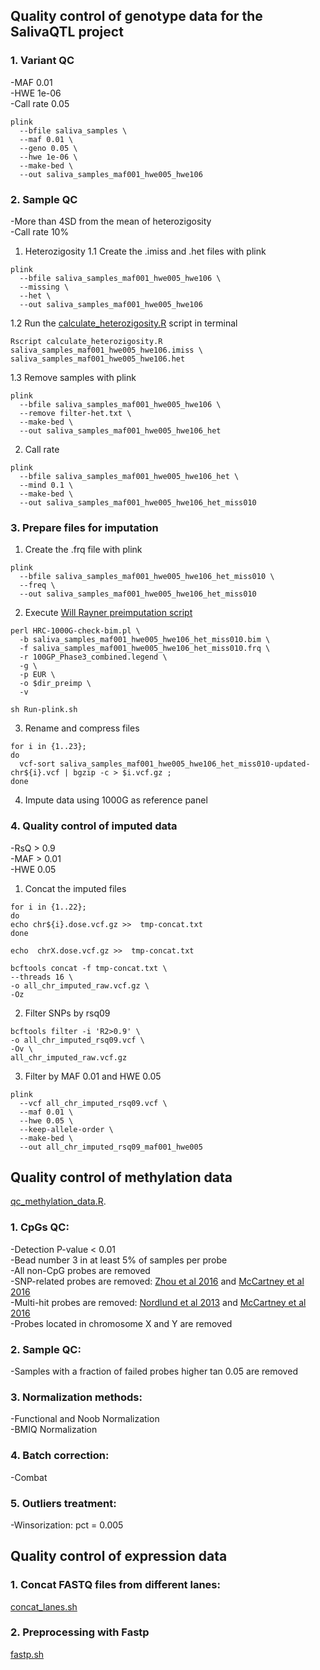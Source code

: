 ## Quality control of genotype data for the SalivaQTL project

### 1. Variant QC
-MAF 0.01  
-HWE 1e-06  
-Call rate 0.05
```
plink
  --bfile saliva_samples \
  --maf 0.01 \
  --geno 0.05 \
  --hwe 1e-06 \
  --make-bed \
  --out saliva_samples_maf001_hwe005_hwe106
```

### 2. Sample QC
-More than 4SD from the mean of heterozigosity  
-Call rate 10%

1. Heterozigosity
1.1 Create the .imiss and .het files with plink
```
plink
  --bfile saliva_samples_maf001_hwe005_hwe106 \
  --missing \
  --het \
  --out saliva_samples_maf001_hwe005_hwe106
```
1.2 Run the [calculate_heterozigosity.R](https://github.com/albahladeras/SalivaQTL_QC_genotype/blob/main/calculate_heterozigosity.R) script in terminal
```
Rscript calculate_heterozigosity.R saliva_samples_maf001_hwe005_hwe106.imiss \
saliva_samples_maf001_hwe005_hwe106.het
```
1.3 Remove samples with plink
```
plink
  --bfile saliva_samples_maf001_hwe005_hwe106 \
  --remove filter-het.txt \
  --make-bed \
  --out saliva_samples_maf001_hwe005_hwe106_het
```
2. Call rate
```
plink
  --bfile saliva_samples_maf001_hwe005_hwe106_het \
  --mind 0.1 \
  --make-bed \
  --out saliva_samples_maf001_hwe005_hwe106_het_miss010
```

### 3. Prepare files for imputation
1. Create the .frq file with plink
```
plink
  --bfile saliva_samples_maf001_hwe005_hwe106_het_miss010 \
  --freq \
  --out saliva_samples_maf001_hwe005_hwe106_het_miss010
```
2. Execute [Will Rayner preimputation script](https://www.chg.ox.ac.uk/~wrayner/tools/)
```
perl HRC-1000G-check-bim.pl \
  -b saliva_samples_maf001_hwe005_hwe106_het_miss010.bim \
  -f saliva_samples_maf001_hwe005_hwe106_het_miss010.frq \
  -r 100GP_Phase3_combined.legend \
  -g \
  -p EUR \
  -o $dir_preimp \
  -v
```
```
sh Run-plink.sh
```
3. Rename and compress files 
```
for i in {1..23};
do
  vcf-sort saliva_samples_maf001_hwe005_hwe106_het_miss010-updated-chr${i}.vcf | bgzip -c > $i.vcf.gz ;
done
```
4. Impute data using 1000G as reference panel

### 4. Quality control of imputed data
-RsQ > 0.9  
-MAF > 0.01  
-HWE 0.05

1. Concat the imputed files
```
for i in {1..22};
do
echo chr${i}.dose.vcf.gz >>  tmp-concat.txt
done
```
```
echo  chrX.dose.vcf.gz >>  tmp-concat.txt
```
```
bcftools concat -f tmp-concat.txt \
--threads 16 \
-o all_chr_imputed_raw.vcf.gz \
-Oz
```
2. Filter SNPs by rsq09
```
bcftools filter -i 'R2>0.9' \
-o all_chr_imputed_rsq09.vcf \
-Ov \
all_chr_imputed_raw.vcf.gz
```
3. Filter by MAF 0.01 and HWE 0.05
```
plink
  --vcf all_chr_imputed_rsq09.vcf \
  --maf 0.01 \
  --hwe 0.05 \
  --keep-allele-order \
  --make-bed \
  --out all_chr_imputed_rsq09_maf001_hwe005
```
## Quality control of methylation data 
[qc_methylation_data.R](https://github.com/albahladeras/SalivaQTL_QC_genotype/blob/main/qc_methylation_data.R).

### 1. CpGs QC:
-Detection P-value < 0.01  
-Bead number 3 in at least 5% of samples per probe  
-All non-CpG probes are removed  
-SNP-related probes are removed: [Zhou et al 2016](https://academic.oup.com/nar/article-lookup/doi/10.1093/nar/gkw967) and [McCartney et al 2016](https://www.sciencedirect.com/science/article/pii/S221359601630071X?via%3Dihub)  
-Multi-hit probes are removed: [Nordlund et al 2013](https://genomebiology.biomedcentral.com/articles/10.1186/gb-2013-14-9-r105) and [McCartney et al 2016](https://www.sciencedirect.com/science/article/pii/S221359601630071X?via%3Dihub)  
-Probes located in chromosome X and Y are removed  

### 2. Sample QC: 
-Samples with a fraction of failed probes higher tan 0.05 are removed  

### 3. Normalization methods: 
  -Functional and Noob Normalization  
  -BMIQ Normalization  
  
### 4. Batch correction:
  -Combat  
  
### 5. Outliers treatment:  
  -Winsorization: pct = 0.005

## Quality control of expression data

### 1. Concat FASTQ files from different lanes:
[concat_lanes.sh](https://github.com/albahladeras/SalivaQTL_QC_genotype/blob/main/concat_lanes.sh)

### 2. Preprocessing with Fastp
[fastp.sh](https://github.com/albahladeras/SalivaQTL_QC_genotype/blob/main/fastp.sh)
